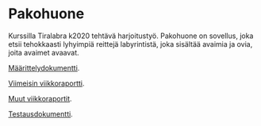 # Pakohuone
Kurssilla Tiralabra k2020 tehtävä harjoitustyö.
Pakohuone on sovellus, joka etsii tehokkaasti lyhyimpiä reittejä labyrintistä, joka sisältää avaimia ja ovia, joita avaimet avaavat.

[Määrittelydokumentti](https://github.com/Hipsterisiili/Pakohuone/blob/master/Dokumentointikansio/Dokumentit/M%C3%A4%C3%A4rittelydokumentti.md).

[Viimeisin viikkoraportti](https://github.com/Hipsterisiili/Pakohuone/blob/master/Dokumentointikansio/Dokumentit/Viikkoraportti_vko6.md).

[Muut viikkoraportit](https://github.com/Hipsterisiili/Pakohuone/tree/master/Dokumentointikansio/Dokumentit).


[Testausdokumentti](https://github.com/Hipsterisiili/Pakohuone/blob/master/Dokumentointikansio/Dokumentit/Testausdokumentti.md).


